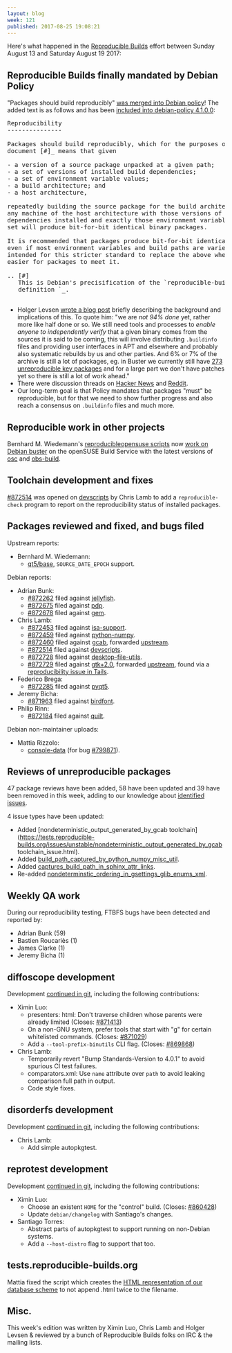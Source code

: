 ```yaml
---
layout: blog
week: 121
published: 2017-08-25 19:08:21
---
```


Here's what happened in the [Reproducible Builds](https://reproducible-builds.org) effort between Sunday August 13 and Saturday August 19 2017:

Reproducible Builds finally mandated by Debian Policy
-----------------------------------------------------

"Packages should build reproducibly" [was merged into Debian
policy](https://anonscm.debian.org/git/dbnpolicy/policy.git/commit/?id=bf256860fbf9d7dccc05fe1aa85841b7a1b1d712)! The added text is as follows and
has been [included into debian-policy 4.1.0.0](https://tracker.debian.org/news/864773):

<pre>
Reproducibility
---------------

Packages should build reproducibly, which for the purposes of this
document [#]_ means that given

- a version of a source package unpacked at a given path;
- a set of versions of installed build dependencies;
- a set of environment variable values;
- a build architecture; and
- a host architecture,

repeatedly building the source package for the build architecture on
any machine of the host architecture with those versions of the build
dependencies installed and exactly those environment variable values
set will produce bit-for-bit identical binary packages.

It is recommended that packages produce bit-for-bit identical binaries
even if most environment variables and build paths are varied.  It is
intended for this stricter standard to replace the above when it is
easier for packages to meet it.

.. [#]
   This is Debian's precisification of the `reproducible-builds.org
   definition <https://reproducible-builds.org/docs/definition/>`_.

</pre>


* Holger Levsen [wrote a blog post](https://layer-acht.org/thinking/blog/20170812-reproducible-policy/)
  briefly describing the background and implications of this. To quote him: "we are *not 94% done* yet, rather more like half done or so. We still need tools and processes to *enable anyone to independently verify* that a given binary comes from the sources it is said to be coming, this will involve distributing `.buildinfo` files and providing user interfaces in APT and elsewhere and probably also systematic rebuilds by us and other parties. And 6% or 7% of the archive is still a lot of packages, eg. in Buster we currently still have [273 unreproducible key packages](https://tests.reproducible-builds.org/debian/buster/amd64/pkg_set_key_packages.html) and for a large part we don't have patches yet so there is still a lot of work ahead."
* There were discussion threads on [Hacker News](https://news.ycombinator.com/item?id=15010438)
  and [Reddit](https://www.reddit.com/r/debian/comments/6touxc/new_debian_policy_packages_should_be_reproducible/).
* Our long-term goal is that Policy mandates that packages "must" be reproducible, but for that we need to show further progress and also reach a consensus on `.buildinfo` files and much more.

Reproducible work in other projects
-----------------------------------

Bernhard M. Wiedemann's [reproducibleopensuse
scripts](https://github.com/bmwiedemann/reproducibleopensuse) now
[work on Debian buster](https://github.com/openSUSE/obs-build/pull/376) on the
openSUSE Build Service with the latest versions of
[osc](https://en.opensuse.org/openSUSE:OSC) and
[obs-build](https://github.com/openSUSE/obs-build).


Toolchain development and fixes
-------------------------------

[#872514](https://bugs.debian.org/872514) was opened on [devscripts](https://tracker.debian.org/pkg/devscripts) by Chris Lamb to add a
`reproducible-check` program to report on the reproducibility status of
installed packages.


Packages reviewed and fixed, and bugs filed
-------------------------------------------

Upstream reports:

* Bernhard M. Wiedemann:
  * [qt5/base](https://codereview.qt-project.org/202999), `SOURCE_DATE_EPOCH`
    support.

Debian reports:

* Adrian Bunk:
  * [#872262](https://bugs.debian.org/872262) filed against [jellyfish](https://tracker.debian.org/pkg/jellyfish).
  * [#872675](https://bugs.debian.org/872675) filed against [pdp](https://tracker.debian.org/pkg/pdp).
  * [#872678](https://bugs.debian.org/872678) filed against [gem](https://tracker.debian.org/pkg/gem).
* Chris Lamb:
  * [#872453](https://bugs.debian.org/872453) filed against [isa-support](https://tracker.debian.org/pkg/isa-support).
  * [#872459](https://bugs.debian.org/872459) filed against [python-numpy](https://tracker.debian.org/pkg/python-numpy).
  * [#872460](https://bugs.debian.org/872460) filed against [gcab](https://tracker.debian.org/pkg/gcab), forwarded
    [upstream](https://bugzilla.gnome.org/show_bug.cgi?id=786435).
  * [#872514](https://bugs.debian.org/872514) filed against [devscripts](https://tracker.debian.org/pkg/devscripts).
  * [#872728](https://bugs.debian.org/872728) filed against [desktop-file-utils](https://tracker.debian.org/pkg/desktop-file-utils).
  * [#872729](https://bugs.debian.org/872729) filed against [gtk+2.0](https://tracker.debian.org/pkg/gtk+2.0), forwarded
    [upstream](https://bugzilla.gnome.org/show_bug.cgi?id=786528), found via a
    [reproducibility issue in Tails](https://labs.riseup.net/code/issues/13440).
* Federico Brega:
  * [#872285](https://bugs.debian.org/872285) filed against [pyqt5](https://tracker.debian.org/pkg/pyqt5).
* Jeremy Bicha:
  * [#871963](https://bugs.debian.org/871963) filed against [birdfont](https://tracker.debian.org/pkg/birdfont).
* Philip Rinn:
  * [#872184](https://bugs.debian.org/872184) filed against [quilt](https://tracker.debian.org/pkg/quilt).


Debian non-maintainer uploads:

* Mattia Rizzolo:
  * [console-data](https://tracker.debian.org/pkg/console-data) (for bug [#799871](https://bugs.debian.org/799871)).


Reviews of unreproducible packages
----------------------------------

47 package reviews have been added, 58 have been updated and 39 have been removed in this week,
adding to our knowledge about [identified issues](https://tests.reproducible-builds.org/debian/index_issues.html).

4 issue types have been updated:

- Added [nondeterministic_output_generated_by_gcab toolchain](https://tests.reproducible-builds.org/issues/unstable/nondeterministic_output_generated_by_gcab toolchain_issue.html).
- Added [build_path_captured_by_python_numpy_misc_util](https://tests.reproducible-builds.org/issues/unstable/build_path_captured_by_python_numpy_misc_util_issue.html).
- Added [captures_build_path_in_sphinx_attr_links](https://tests.reproducible-builds.org/issues/unstable/captures_build_path_in_sphinx_attr_links_issue.html).
- Re-added [nondeterminstic_ordering_in_gsettings_glib_enums_xml](https://tests.reproducible-builds.org/issues/unstable/nondeterminstic_ordering_in_gsettings_glib_enums_xml_issue.html).


Weekly QA work
--------------

During our reproducibility testing, FTBFS bugs have been detected and reported by:

 - Adrian Bunk (59)
 - Bastien Roucariès (1)
 - James Clarke (1)
 - Jeremy Bicha (1)


diffoscope development
----------------------

Development [continued in
git](https://salsa.debian.org/reproducible-builds/diffoscope.git/log/),
including the following contributions:

- Ximin Luo:
  - presenters: html: Don't traverse children whose parents were already
    limited (Closes: [#871413](https://bugs.debian.org/871413))
  - On a non-GNU system, prefer tools that start with "g" for certain
    whitelisted commands. (Closes: [#871029](https://bugs.debian.org/871029))
  - Add a `--tool-prefix-binutils` CLI flag. (Closes: [#869868](https://bugs.debian.org/869868))
- Chris Lamb:
  - Temporarily revert "Bump Standards-Version to 4.0.1" to avoid spurious CI
    test failures.
  - comparators.xml: Use ``name`` attribute over ``path`` to avoid leaking
    comparison full path in output.
  - Code style fixes.


disorderfs development
----------------------

Development [continued in
git](https://salsa.debian.org/reproducible-builds/disorderfs.git/log/),
including the following contributions:

- Chris Lamb:
  - Add simple autopkgtest.


reprotest development
---------------------

Development [continued in
git](https://salsa.debian.org/reproducible-builds/reprotest.git/log/), including
the following contributions:

- Ximin Luo:
  - Choose an existent `HOME` for the "control" build. (Closes: [#860428](https://bugs.debian.org/860428))
  - Update `debian/changelog` with Santiago's changes.
- Santiago Torres:
  - Abstract parts of autopkgtest to support running on non-Debian systems.
  - Add a `--host-distro` flag to support that too.


tests.reproducible-builds.org
-----------------------------

Mattia fixed the script which creates the [HTML representation of our database scheme]([https://tests.reproducible-builds.org/reproducibledb.html) to not append .html twice to the filename.

Misc.
-----

This week's edition was written by Ximin Luo, Chris Lamb and Holger Levsen & reviewed by a bunch
of Reproducible Builds folks on IRC & the mailing lists.
